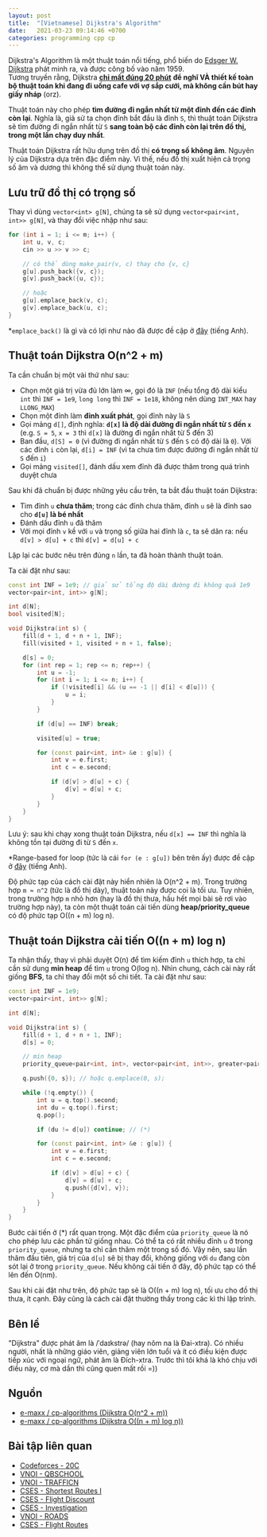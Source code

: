 ```yaml
---
layout: post
title:  "[Vietnamese] Dijkstra's Algorithm"
date:   2021-03-23 09:14:46 +0700
categories: programming cpp cp
---
```


Dijkstra's Algorithm là một thuật toán nổi tiếng, phổ biến do [Edsger W. Dijkstra](https://en.wikipedia.org/wiki/Edsger_W._Dijkstra) phát minh ra, và được công bố vào năm 1959.<br/>
Tương truyền rằng, Dijkstra [**chỉ mất đúng 20 phút**](https://cacm.acm.org/magazines/2010/8/96632-an-interview-with-edsger-w-dijkstra/fulltext)
**để nghĩ VÀ thiết kế toàn bộ thuật toán khi đang đi uống cafe với vợ sắp cưới, mà không cần bút hay giấy nháp** (orz).

Thuật toán này cho phép **tìm đường đi ngắn nhất từ một đỉnh đến các đỉnh còn lại**. Nghĩa là, giả sử ta chọn đỉnh bắt đầu là đỉnh `S`, thì thuật toán Dijkstra sẽ tìm đường đi ngắn nhất
từ `S` **sang toàn bộ các đỉnh còn lại trên đồ thị, trong một lần chạy duy nhất**.

Thuật toán Dijkstra rất hữu dụng trên đồ thị **có trọng số không âm**. Nguyên lý của Dijkstra dựa trên đặc điểm này. Vì thế, nếu đồ thị xuất hiện cả trọng số âm và dương thì không thể
sử dụng thuật toán này.

## Lưu trữ đồ thị có trọng số

Thay vì dùng `vector<int> g[N]`, chúng ta sẽ sử dụng `vector<pair<int, int>> g[N]`, và thay đổi việc nhập như sau:
```cpp
for (int i = 1; i <= m; i++) {
    int u, v, c;
    cin >> u >> v >> c;

    // có thể dùng make_pair(v, c) thay cho {v, c}
    g[u].push_back({v, c});
    g[v].push_back({u, c});

    // hoặc
    g[u].emplace_back(v, c);
    g[v].emplace_back(u, c);
}
```
\*`emplace_back()` là gì và có lợi như nào đã được đề cập ở [đây](/programming/cpp/cp/2021/03/16/my-favorite-cp-tricks.html) (tiếng Anh).

## Thuật toán Dijkstra O(n^2 + m)

Ta cần chuẩn bị một vài thứ như sau:
* Chọn một giá trị vừa đủ lớn làm ∞, gọi đó là `INF` (nếu tổng độ dài kiểu `int` thì `INF = 1e9`, `long long` thì `INF = 1e18`, không nên dùng `INT_MAX` hay `LLONG_MAX`)
* Chọn một đỉnh làm **đỉnh xuất phát**, gọi đỉnh này là `S`
* Gọi mảng `d[]`, định nghĩa: **`d[x]` là độ dài đường đi ngắn nhất từ `S` đến `x`** (e.g. `S = 5`, `x = 3` thì `d[x]` là đường đi ngắn nhất từ 5 đến 3)
* Ban đầu, `d[S] = 0` (vì đường đi ngắn nhất từ `S` đến `S` có độ dài là `0`). Với các đỉnh `i` còn lại, `d[i] = INF` (vì ta chưa tìm được đường đi ngắn nhất từ `S` đến `i`)
* Gọi mảng `visited[]`, đánh dấu xem đỉnh đã được thăm trong quá trình duyệt chưa

Sau khi đã chuẩn bị được những yêu cầu trên, ta bắt đầu thuật toán Dijkstra:
* Tìm đỉnh `u` **chưa thăm**; trong các đỉnh chưa thăm, đỉnh `u` sẽ là đỉnh sao cho **`d[u]` là bé nhất**
* Đánh dấu đỉnh `u` đã thăm
* Với mọi đỉnh `v` kề với `u` và trọng số giữa hai đỉnh là `c`, ta sẽ dãn ra: nếu `d[v] > d[u] + c` thì `d[v] = d[u] + c`

Lặp lại các bước nêu trên đúng `n` lần, ta đã hoàn thành thuật toán.

Ta cài đặt như sau:
```cpp
const int INF = 1e9; // giả sử tổng độ dài đường đi không quá 1e9
vector<pair<int, int>> g[N];

int d[N];
bool visited[N];

void Dijkstra(int s) {
    fill(d + 1, d + n + 1, INF);
    fill(visited + 1, visited + n + 1, false);

    d[s] = 0;
    for (int rep = 1; rep <= n; rep++) {
        int u = -1;
        for (int i = 1; i <= n; i++) {
            if (!visited[i] && (u == -1 || d[i] < d[u])) {
                u = i;
            }
        }

        if (d[u] == INF) break;

        visited[u] = true;

        for (const pair<int, int> &e : g[u]) {
            int v = e.first;
            int c = e.second;

            if (d[v] > d[u] + c) {
                d[v] = d[u] + c;
            }
        }
    }
}
```

Lưu ý: sau khi chạy xong thuật toán Dijkstra, nếu `d[x] == INF` thì nghĩa là không tồn tại đường đi từ `S` đến `x`.

\*Range-based for loop (tức là cái `for (e : g[u])` bên trên ấy) được đề cập ở [đây](/programming/cpp/cp/2021/03/16/my-favorite-cp-tricks.html) (tiếng Anh).

Độ phức tạp của cách cài đặt này hiển nhiên là O(n^2 + m). Trong trường hợp `m ≈ n^2` (tức là đồ thị dày), thuật toán này được coi là tối ưu.
Tuy nhiên, trong trường hợp `m` nhỏ hơn (hay là đồ thị thưa, hầu hết mọi bài sẽ rơi vào trường hợp này), ta còn một thuật toán cải tiến dùng **heap/priority\_queue**
có độ phức tạp O((n + m) log n).

## Thuật toán Dijkstra cải tiến O((n + m) log n)

Ta nhận thấy, thay vì phải duyệt O(n) để tìm kiếm đỉnh `u` thích hợp, ta chỉ cần sử dụng **min heap** để tìm `u` trong O(log n).
Nhìn chung, cách cài này rất giống **BFS**, ta chỉ thay đổi một số chi tiết.
Ta cài đặt như sau:
```cpp
const int INF = 1e9;
vector<pair<int, int>> g[N];

int d[N];

void Dijkstra(int s) {
    fill(d + 1, d + n + 1, INF);
    d[s] = 0;

    // min heap
    priority_queue<pair<int, int>, vector<pair<int, int>>, greater<pair<int, int>>> q;

    q.push({0, s}); // hoặc q.emplace(0, s);

    while (!q.empty()) {
        int u = q.top().second;
        int du = q.top().first;
        q.pop();

        if (du != d[u]) continue; // (*)

        for (const pair<int, int> &e : g[u]) {
            int v = e.first;
            int c = e.second;

            if (d[v] > d[u] + c) {
                d[v] = d[u] + c;
                q.push({d[v], v});
            }
        }
    }
}
```

Bước cải tiến ở (\*) rất quan trọng. Một đặc điểm của `priority_queue` là nó cho phép lưu các phần tử giống nhau.
Có thể ta có rất nhiều đỉnh `u` ở trong `priority_queue`, nhưng ta chỉ cần thăm một trong số đó. Vậy nên, sau lần thăm đầu tiên, giá trị của `d[u]` sẽ bị thay đổi,
không giống với `du` đang còn sót lại ở trong `priority_queue`. Nếu không cải tiến ở đây, độ phức tạp có thể lên đến O(nm).

Sau khi cài đặt như trên, độ phức tạp sẽ là O((n + m) log n), tối ưu cho đồ thị thưa, ít cạnh. Đây cũng là cách cài đặt thường thấy trong các kì thi lập trình.

## Bên lề
"Dijkstra" được phát âm là /ˈdaɪkstrə/ (hay nôm na là Đai-xtra). Có nhiều người, nhất là những giáo viên, giảng viên lớn tuổi và ít có điều kiện được tiếp xúc với ngoại ngữ,
phát âm là Đích-xtra. Trước thì tôi khá là khó chịu với điều này, cơ mà dần thì cũng quen mất rồi =))

## Nguồn
* [e-maxx / cp-algorithms (Dijkstra O(n^2 + m))](https://cp-algorithms.com/graph/dijkstra.html)
* [e-maxx / cp-algorithms (Dijkstra O((n + m) log n))](https://cp-algorithms.com/graph/dijkstra_sparse.html)

## Bài tập liên quan
* [Codeforces - 20C](https://codeforces.com/problemset/problem/20/C)
* [VNOI - QBSCHOOL](https://codeforces.com/group/FLVn1Sc504/contest/274518/problem/W)
* [VNOI - TRAFFICN](https://codeforces.com/group/FLVn1Sc504/contest/274566/problem/N)
* [CSES - Shortest Routes I](https://cses.fi/problemset/task/1671)
* [CSES - Flight Discount](https://cses.fi/problemset/task/1195)
* [CSES - Investigation](https://cses.fi/problemset/task/1202)
* [VNOI - ROADS](https://codeforces.com/group/FLVn1Sc504/contest/274521/problem/V)
* [CSES - Flight Routes](https://cses.fi/problemset/task/1196)
